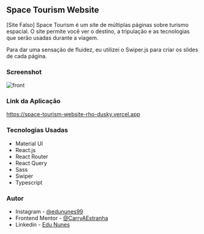 ## Space Tourism Website

[Site Falso] Space Tourism é um site de múltiplas páginas sobre turismo espacial. O site permite você ver o destino, a tripulação e as tecnologias que serão usadas durante a viagem.

Para dar uma sensação de fluidez, eu utilizei o Swiper.js para criar os slides de cada página.

### Screenshot

![front](https://user-images.githubusercontent.com/107494885/217603872-d48a53ed-c4e1-4bca-83da-8d4b6cc2c7bb.png)

### Link da Aplicação

https://space-tourism-website-rho-dusky.vercel.app

### Tecnologias Usadas

- Material UI
- React.js
- React Router
- React Query
- Sass
- Swiper
- Typescript

### Autor

- Instagram - [@edununes99](https://www.instagram.com/edununes99/)
- Frontend Mentor - [@CarryAEstranha](https://www.frontendmentor.io/profile/CarryAEstranha/)
- Linkedin - [Edu Nunes](https://www.linkedin.com/in/edu-nunes-627422209/)
